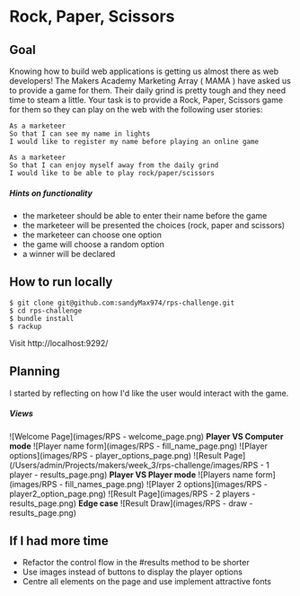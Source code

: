 # Rock, Paper, Scissors

## Goal

Knowing how to build web applications is getting us almost there as web developers!
The Makers Academy Marketing Array ( MAMA ) have asked us to provide a game for them. Their daily grind is pretty tough and they need time to steam a little.
Your task is to provide a Rock, Paper, Scissors game for them so they can play on the web with the following user stories:
```
As a marketeer
So that I can see my name in lights
I would like to register my name before playing an online game

As a marketeer
So that I can enjoy myself away from the daily grind
I would like to be able to play rock/paper/scissors
```
##### Hints on functionality
* the marketeer should be able to enter their name before the game
* the marketeer will be presented the choices (rock, paper and scissors)
* the marketeer can choose one option
* the game will choose a random option
* a winner will be declared

## How to run locally
```
$ git clone git@github.com:sandyMax974/rps-challenge.git
$ cd rps-challenge
$ bundle install
$ rackup
```
Visit http://localhost:9292/

## Planning
I started by reflecting on how I'd like the user would interact with the game.
##### Views
![Welcome Page](images/RPS - welcome_page.png)
**Player VS Computer mode**
![Player name form](images/RPS - fill_name_page.png)
![Player options](images/RPS - player_options_page.png)
![Result Page](/Users/admin/Projects/makers/week_3/rps-challenge/images/RPS - 1 player - results_page.png)
**Player VS Player mode**
![Players name form](images/RPS - fill_names_page.png)
![Player 2 options](images/RPS - player2_option_page.png)
![Result Page](images/RPS - 2 players - results_page.png)
**Edge case**
![Result Draw](images/RPS - draw - results_page.png)

## If I had more time
- Refactor the control flow in the #results method to be shorter
- Use images instead of buttons to display the player options
- Centre all elements on the page and use implement attractive fonts
